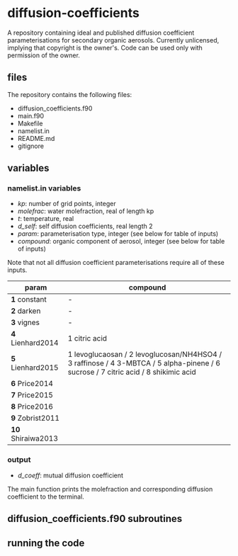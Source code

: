 # diffusion-coefficients

A repository containing ideal and published diffusion coefficient parameterisations for secondary organic aerosols. Currently unlicensed, implying that copyright is the owner's. Code can be used only with permission of the owner.

## files
The repository contains the following files:
- diffusion_coefficients.f90
- main.f90
- Makefile
- namelist.in
- README.md
- gitignore

## variables

### namelist.in variables
- *kp*: number of grid points, integer
- *molefrac*: water molefraction, real of length kp
- *t*: temperature, real
- *d_self*: self diffusion coefficients, real length 2
- *param*: parameterisation type, integer (see below for table of inputs)
- *compound*: organic component of aerosol, integer (see below for table of inputs)

Note that not all diffusion coefficient parameterisations require all of these inputs.

param               | compound
--------------------| --------
**1** constant      | -
**2** darken        | -
**3** vignes        | -
**4** Lienhard2014  | 1 citric acid
**5** Lienhard2015  | 1 levoglucaosan / 2 levoglucosan/NH4HSO4 / 3 raffinose / 4 3-MBTCA / 5 alpha-pinene / 6 sucrose / 7 citric acid / 8 shikimic acid
**6** Price2014     |
**7** Price2015     |
**8** Price2016     |
**9** Zobrist2011   |
**10** Shiraiwa2013 |

### output
- *d_coeff*: mutual diffusion coefficient

The main function prints the molefraction and corresponding diffusion coefficient to the terminal.

## diffusion_coefficients.f90 subroutines


## running the code

